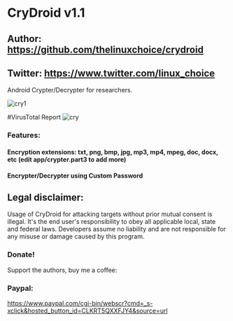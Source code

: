 # CryDroid v1.1
## Author: https://github.com/thelinuxchoice/crydroid
## Twitter: https://www.twitter.com/linux_choice

Android Crypter/Decrypter for researchers.

![cry1](https://user-images.githubusercontent.com/34893261/84398671-9d61ba00-abd6-11ea-85d7-62af154fa69a.png)

#VirusTotal Report
![cry](https://user-images.githubusercontent.com/34893261/84398702-a5215e80-abd6-11ea-9f7e-00b4751b4d93.png)

### Features:
#### Encryption extensions: txt, png, bmp, jpg, mp3, mp4, mpeg, doc, docx, etc (edit app/crypter.part3 to add more)  
#### Encrypter/Decrypter using Custom Password

## Legal disclaimer:

Usage of CryDroid for attacking targets without prior mutual consent is illegal. It's the end user's responsibility to obey all applicable local, state and federal laws. Developers assume no liability and are not responsible for any misuse or damage caused by this program.

### Donate!
Support the authors, buy me a coffee:
### Paypal:
https://www.paypal.com/cgi-bin/webscr?cmd=_s-xclick&hosted_button_id=CLKRT5QXXFJY4&source=url
